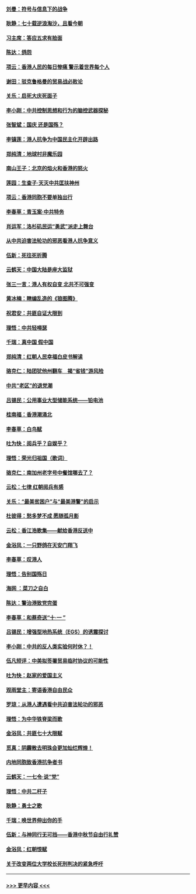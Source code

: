 #### [刘曼：符号与信息下的战争](../pages/nsc993/n11564655.md?t=10031911) 
#### [耿静：七十载逆浪淘沙，且看今朝](../pages/nsc993/n11564520.md?t=10031911) 
#### [习主席：答应五求有脸面](../pages/nsc993/n11563953.md?t=10031911) 
#### [陈达：鸽怨](../pages/nsc993/n11561879.md?t=10031911) 
#### [项云：香港人民的每日惨痛  警示着世界每个人](../pages/nsc993/n11559273.md?t=10031911) 
#### [谢田：驳克鲁格曼的贸易战必败论](../pages/nsc993/n11555840.md?t=10031911) 
#### [关乐：启死大庆死面子](../pages/nsc993/n11556823.md?t=10031911) 
#### [李小刚：中共控制思想和行为的脑控武器探秘](../pages/nsc993/n11556776.md?t=10031911) 
#### [张智斌：国庆  还是国殇？](../pages/nsc993/n11556617.md?t=10031911) 
#### [李镇莲：港人抗争为中国民主化开辟出路](../pages/nsc993/n11556570.md?t=10031911) 
#### [郑纯清：地球村非魔乐园](../pages/nsc993/n11555415.md?t=10031911) 
#### [南山王子：北京的焰火和香港的怒火](../pages/nsc993/n11555318.md?t=10031911) 
#### [莲园：生查子·天灭中共匡扶神州](../pages/nsc993/n11555302.md?t=10031911) 
#### [项云：香港同胞不要单独出行](../pages/nsc993/n11555276.md?t=10031911) 
#### [李春草：青玉案‧中共特务](../pages/nsc993/n11552356.md?t=10031911) 
#### [肖运军：洛杉矶民运“勇武”派走上舞台](../pages/nsc993/n11551595.md?t=10031911) 
#### [从中共迫害法轮功的邪恶看港人抗争意义](../pages/nsc993/n11540858.md?t=10031911) 
#### [伍新：死往死折腾](../pages/nsc993/n11550174.md?t=10031911) 
#### [云鹤天：中国大陆是座大监狱](../pages/nsc993/n11550155.md?t=10031911) 
#### [张三一言：港人有权自变 北共不可强变](../pages/nsc993/n11550132.md?t=10031911) 
#### [黄冰楠：瞎编乱造的《狼图腾》](../pages/nsc993/n11550082.md?t=10031911) 
#### [祝君安：共匪自证大限到](../pages/nsc993/n11550041.md?t=10031911) 
#### [理悟：中共轻嘚瑟](../pages/nsc993/n11547978.md?t=10031911) 
#### [千瑞：真中国 假中国](../pages/nsc993/n11547865.md?t=10031911) 
#### [郑纯清：红朝人民幸福白皮书解读](../pages/nsc993/n11547499.md?t=10031911) 
#### [骆克仁：陆团犹他州翻车　揭“省钱”游风险](../pages/nsc993/n11546977.md?t=10031911) 
#### [中共“老区”的退党潮](../pages/nsc993/n11545995.md?t=10031911) 
#### [吕锡民：公用事业大型储能系统——铅电池](../pages/nsc993/n11545701.md?t=10031911) 
#### [桂南福：香港潮涌北](../pages/nsc993/n11545682.md?t=10031911) 
#### [李春草：白鸟赋](../pages/nsc993/n11545663.md?t=10031911) 
#### [吐为快：阅兵乎？自娱乎？](../pages/nsc993/n11545625.md?t=10031911) 
#### [理悟：荣光归祖国（歌词）](../pages/nsc993/n11545616.md?t=10031911) 
#### [骆克仁：南加州老字号中餐馆哪去了？](../pages/nsc993/n11545120.md?t=10031911) 
#### [云松：七律 红朝阅兵有感](../pages/nsc993/n11542394.md?t=10031911) 
#### [关乐：“最美贫困户”与“最美港警”的启示](../pages/nsc993/n11542252.md?t=10031911) 
#### [杜彼得：愁多梦不成 愿随孤月影](../pages/nsc993/n11540296.md?t=10031911) 
#### [云松：香江浩歌集——献给香港反送中](../pages/nsc993/n11540149.md?t=10031911) 
#### [金浴凤：一只野鸽在天安门翔飞](../pages/nsc993/n11540280.md?t=10031911) 
#### [李春草：叹港人](../pages/nsc993/n11540119.md?t=10031911) 
#### [理悟：告别国殇日](../pages/nsc993/n11539610.md?t=10031911) 
#### [海网 ：菜刀之自白](../pages/nsc993/n11539597.md?t=10031911) 
#### [陈达：警治港致党完蛋](../pages/nsc993/n11538127.md?t=10031911) 
#### [李春草：和蔡奇送“十·一 ”](../pages/nsc993/n11537810.md?t=10031911) 
#### [吕锡民：增强型地热系统（EGS）的诱震探讨](../pages/nsc993/n11537765.md?t=10031911) 
#### [李小刚：中共的反人类实验何时休？！](../pages/nsc993/n11537669.md?t=10031911) 
#### [伍凡短评：中美拟签署贸易临时协议的可能性](../pages/nsc993/n11536773.md?t=10031911) 
#### [吐为快：赵家的爱国主义](../pages/nsc993/n11536750.md?t=10031911) 
#### [观雨堂主：寄语香港自由民众](../pages/nsc993/n11536735.md?t=10031911) 
#### [罗琼：从港人遭遇看中共迫害法轮功的邪恶](../pages/nsc993/n11507862.md?t=10031911) 
#### [理悟：为中华铁脊梁而歌](../pages/nsc993/n11534458.md?t=10031911) 
#### [金浴凤：共匪七十大限赋](../pages/nsc993/n11534434.md?t=10031911) 
#### [觅真：阴霾散去明珠会更加灿烂辉煌！](../pages/nsc993/n11531858.md?t=10031911) 
#### [内地同胞致香港抗争者书](../pages/nsc993/n11531645.md?t=10031911) 
#### [云鹤天：一七令‧说“党”](../pages/nsc993/n11529099.md?t=10031911) 
#### [理悟：中共二杆子](../pages/nsc993/n11529046.md?t=10031911) 
#### [耿静：勇士之歌](../pages/nsc993/n11527562.md?t=10031911) 
#### [千瑞：唤世界伸出你的手](../pages/nsc993/n11526942.md?t=10031911) 
#### [伍新：与神同行无可挡——香港中秋节自由行礼赞](../pages/nsc993/n11526801.md?t=10031911) 
#### [金浴凤：红朝恨赋](../pages/nsc993/n11524312.md?t=10031911) 
#### [关于改变两位大学校长死刑判决的紧急呼吁](../pages/nsc993/n11524103.md?t=10031911) 

----
#### [ >>> 更早内容 <<< ](../indexes/nsc993-earlier.md)

